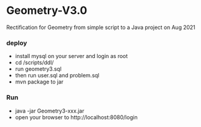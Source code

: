 # Geometry-V3.0
Rectification for Geometry from simple script to a Java project on Aug 2021

### deploy
* install mysql on your server and login as root
* cd /scripts/ddl/
* run geometry3.sql
* then run user.sql and problem.sql
* mvn package to jar 

### Run
* java -jar Geometry3-xxx.jar
* open your browser to http://localhost:8080/login